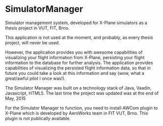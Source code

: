 # SimulatorManager
Simulator management system, developed for X-Plane simulators as a thesis project in VUT, FIT, Brno.

This application is not used at the moment, and probably, as every thesis project, will never be used.

However, the application provides you with awesome capabilities of visualizing your flight information from X-Plane, persisting your flight information to the database for further analysis. The application provides capabilities of visualizing the persisted flight information data, so that in future you could take a look at this information and say (wow, what a great/awful pilot I once was!). 

The Simulator Manager was built on a technology stack of Java, Vaadin, Javascript, HTML5. The last time the project was updated was at the end of May, 2015

For the Simulator Manager to function, you need to install AWCom plugin to X-Plane which is developed by AeroWorks team in FIT VUT, Brno. This plugin is not publically available. 